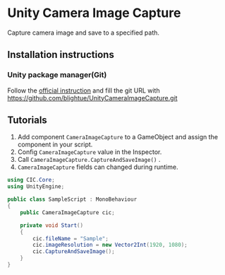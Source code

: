 # Unity Camera Image Capture

Capture camera image and save to a specified path.



## Installation instructions

### Unity package manager(Git)

Follow the [official instruction](https://docs.unity3d.com/Manual/upm-ui-giturl.html) and fill the git URL with https://github.com/blightue/UnityCameraImageCapture.git



## Tutorials

1. Add component `CameraImageCapture` to a GameObject and assign the component in your script.
2. Config `CameraImageCapture` value in the Inspector.
3. Call `CameraImageCapture.CaptureAndSaveImage()` .
4. `CameraImageCapture` fields can changed during runtime.

```c#
using CIC.Core;
using UnityEngine;

public class SampleScript : MonoBehaviour
{
    public CameraImageCapture cic;

    private void Start()
    {
        cic.fileName = "Sample";
        cic.imageResolution = new Vector2Int(1920, 1080);
        cic.CaptureAndSaveImage();
    }
}
```

